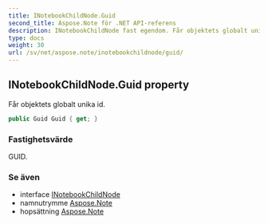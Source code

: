 ```yaml
---
title: INotebookChildNode.Guid
second_title: Aspose.Note för .NET API-referens
description: INotebookChildNode fast egendom. Får objektets globalt unika id.
type: docs
weight: 30
url: /sv/net/aspose.note/inotebookchildnode/guid/
---
```

## INotebookChildNode.Guid property

Får objektets globalt unika id.

```csharp
public Guid Guid { get; }
```

### Fastighetsvärde

GUID.

### Se även

* interface [INotebookChildNode](../)
* namnutrymme [Aspose.Note](../../inotebookchildnode/)
* hopsättning [Aspose.Note](../../../)


